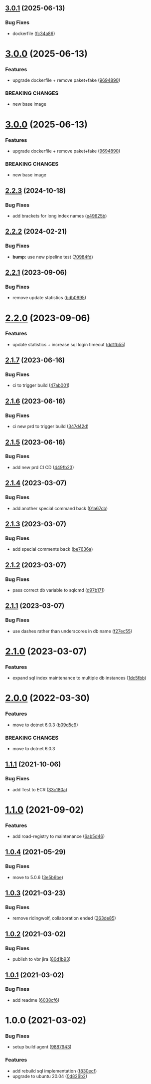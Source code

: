 ## [3.0.1](https://github.com/informatievlaanderen/automatic-maintenance/compare/v3.0.0...v3.0.1) (2025-06-13)


### Bug Fixes

* dockerfile ([fc34a86](https://github.com/informatievlaanderen/automatic-maintenance/commit/fc34a86032a333bd4e4e8b97aab68a090820635e))

# [3.0.0](https://github.com/informatievlaanderen/automatic-maintenance/compare/v2.2.3...v3.0.0) (2025-06-13)


### Features

* upgrade dockerfile + remove paket+fake ([9694890](https://github.com/informatievlaanderen/automatic-maintenance/commit/9694890e0a5aef7ffdae368ca25680d76326ed9c))


### BREAKING CHANGES

* new base image

# [3.0.0](https://github.com/informatievlaanderen/automatic-maintenance/compare/v2.2.3...v3.0.0) (2025-06-13)


### Features

* upgrade dockerfile + remove paket+fake ([9694890](https://github.com/informatievlaanderen/automatic-maintenance/commit/9694890e0a5aef7ffdae368ca25680d76326ed9c))


### BREAKING CHANGES

* new base image

## [2.2.3](https://github.com/informatievlaanderen/automatic-maintenance/compare/v2.2.2...v2.2.3) (2024-10-18)


### Bug Fixes

* add brackets for long index names ([e49625b](https://github.com/informatievlaanderen/automatic-maintenance/commit/e49625b9fb704c0434f54f9715b203d2fcbe05f6))

## [2.2.2](https://github.com/informatievlaanderen/automatic-maintenance/compare/v2.2.1...v2.2.2) (2024-02-21)


### Bug Fixes

* **bump:** use new pipeline test ([70984fd](https://github.com/informatievlaanderen/automatic-maintenance/commit/70984fdbdb97636c1d216b3e592b453cf5075234))

## [2.2.1](https://github.com/informatievlaanderen/automatic-maintenance/compare/v2.2.0...v2.2.1) (2023-09-06)


### Bug Fixes

* remove update statistics ([bdb0995](https://github.com/informatievlaanderen/automatic-maintenance/commit/bdb0995aaaa60d7674c5ec358179fd7e96f3d6b9))

# [2.2.0](https://github.com/informatievlaanderen/automatic-maintenance/compare/v2.1.7...v2.2.0) (2023-09-06)


### Features

* update statistics + increase sql login timeout ([dd1fb55](https://github.com/informatievlaanderen/automatic-maintenance/commit/dd1fb55dfc101bba85611b0870dde6e39cce28e5))

## [2.1.7](https://github.com/informatievlaanderen/automatic-maintenance/compare/v2.1.6...v2.1.7) (2023-06-16)


### Bug Fixes

* ci to trigger build ([47ab001](https://github.com/informatievlaanderen/automatic-maintenance/commit/47ab001f539a540340252b55bafe761ca8dedec9))

## [2.1.6](https://github.com/informatievlaanderen/automatic-maintenance/compare/v2.1.5...v2.1.6) (2023-06-16)


### Bug Fixes

* ci new prd to trigger build ([347d42d](https://github.com/informatievlaanderen/automatic-maintenance/commit/347d42d168984863c4228a4ec9d5cf851d7ca387))

## [2.1.5](https://github.com/informatievlaanderen/automatic-maintenance/compare/v2.1.4...v2.1.5) (2023-06-16)


### Bug Fixes

* add new prd CI CD ([449fb23](https://github.com/informatievlaanderen/automatic-maintenance/commit/449fb23e3686a6e2b045c3795f0f628efba8f372))

## [2.1.4](https://github.com/informatievlaanderen/automatic-maintenance/compare/v2.1.3...v2.1.4) (2023-03-07)


### Bug Fixes

* add another special command back ([01a67cb](https://github.com/informatievlaanderen/automatic-maintenance/commit/01a67cb3a1836055dd532ae24e900d5aaecbd524))

## [2.1.3](https://github.com/informatievlaanderen/automatic-maintenance/compare/v2.1.2...v2.1.3) (2023-03-07)


### Bug Fixes

* add special comments back ([be7636a](https://github.com/informatievlaanderen/automatic-maintenance/commit/be7636ac71b53ca9c201f30637823950023eddf5))

## [2.1.2](https://github.com/informatievlaanderen/automatic-maintenance/compare/v2.1.1...v2.1.2) (2023-03-07)


### Bug Fixes

* pass correct db variable to sqlcmd ([d97b171](https://github.com/informatievlaanderen/automatic-maintenance/commit/d97b1712c745e3ad338477106c4519624c823c70))

## [2.1.1](https://github.com/informatievlaanderen/automatic-maintenance/compare/v2.1.0...v2.1.1) (2023-03-07)


### Bug Fixes

* use dashes rather than underscores in db name ([f27ec55](https://github.com/informatievlaanderen/automatic-maintenance/commit/f27ec554a6d3fbfc74e2dbf651860251e4539519))

# [2.1.0](https://github.com/informatievlaanderen/automatic-maintenance/compare/v2.0.0...v2.1.0) (2023-03-07)


### Features

* expand sql index maintenance to multiple db instances ([1dc5fbb](https://github.com/informatievlaanderen/automatic-maintenance/commit/1dc5fbb5cec1f9ece7fdabdd9e1974fb1d046ae4))

# [2.0.0](https://github.com/informatievlaanderen/automatic-maintenance/compare/v1.1.1...v2.0.0) (2022-03-30)


### Features

* move to dotnet 6.0.3 ([b09d5c9](https://github.com/informatievlaanderen/automatic-maintenance/commit/b09d5c988cfb2c65c6052a87fb0710f9e577cdc3))


### BREAKING CHANGES

* move to dotnet 6.0.3

## [1.1.1](https://github.com/informatievlaanderen/automatic-maintenance/compare/v1.1.0...v1.1.1) (2021-10-06)


### Bug Fixes

* add Test to ECR ([33c180a](https://github.com/informatievlaanderen/automatic-maintenance/commit/33c180a42432f0c6a437f296873e97dd3be34f2b))

# [1.1.0](https://github.com/informatievlaanderen/automatic-maintenance/compare/v1.0.4...v1.1.0) (2021-09-02)


### Features

* add road-registry to maintenance ([6ab5d46](https://github.com/informatievlaanderen/automatic-maintenance/commit/6ab5d46b0e3de4c70d6eaeb8a8ab66365064bd86))

## [1.0.4](https://github.com/informatievlaanderen/automatic-maintenance/compare/v1.0.3...v1.0.4) (2021-05-29)


### Bug Fixes

* move to 5.0.6 ([3e5b6be](https://github.com/informatievlaanderen/automatic-maintenance/commit/3e5b6beaed502447fe786064eb7eee353b5c1535))

## [1.0.3](https://github.com/informatievlaanderen/automatic-maintenance/compare/v1.0.2...v1.0.3) (2021-03-23)


### Bug Fixes

* remove ridingwolf, collaboration ended ([363de85](https://github.com/informatievlaanderen/automatic-maintenance/commit/363de855759f1439c720ef4e19c161ed71193ffb))

## [1.0.2](https://github.com/informatievlaanderen/automatic-maintenance/compare/v1.0.1...v1.0.2) (2021-03-02)


### Bug Fixes

* publish to vbr jira ([80d1b93](https://github.com/informatievlaanderen/automatic-maintenance/commit/80d1b93a68643bae19619bcdd563181b13254c28))

## [1.0.1](https://github.com/informatievlaanderen/automatic-maintenance/compare/v1.0.0...v1.0.1) (2021-03-02)


### Bug Fixes

* add readme ([6038cf6](https://github.com/informatievlaanderen/automatic-maintenance/commit/6038cf6de604fcdea73e283a770c9756639be95f))

# 1.0.0 (2021-03-02)


### Bug Fixes

* setup build agent ([9887943](https://github.com/informatievlaanderen/automatic-maintenance/commit/98879437a190f9ebd252d232bd369757fc0f34f1))


### Features

* add rebuild sql implementation ([f830ecf](https://github.com/informatievlaanderen/automatic-maintenance/commit/f830ecfac05d59a05fb959bc0f72a154f2fc69c0))
* upgrade to ubuntu 20.04 ([0d826b2](https://github.com/informatievlaanderen/automatic-maintenance/commit/0d826b22816f4aa76da6c4afb3263550fe7d3d67))
